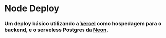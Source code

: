 # Node Deploy


### Um deploy básico utilizando a <a href='https://vercel.com'>Vercel</a> como hospedagem para o backend, e o serveless Postgres da <a href='https://neon.tech/'>Neon</a>.
